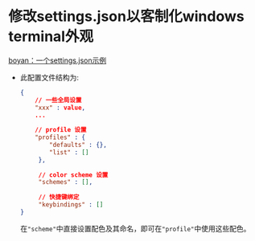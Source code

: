 # 修改settings.json以客制化windows terminal外观
[boyan：一个settings.json示例](https://github.com/BoyanHou/Boyan-Hou-Software-Engineering-Notebook/blob/master/Windows/windows%20%20terminal/settings.json)  

- 此配置文件结构为:  
  ```settings.json
  {
      // 一些全局设置
      "xxx" : value,
      ...
    
      // profile 设置
      "profiles" : {
          "defaults" : {},
          "list" : []
       },
       
       // color scheme 设置
       "schemes" : [],
       
       // 快捷键绑定
       "keybindings" : []
  }
  ```
  在`"scheme"`中直接设置配色及其命名，即可在`"profile"`中使用这些配色。  


